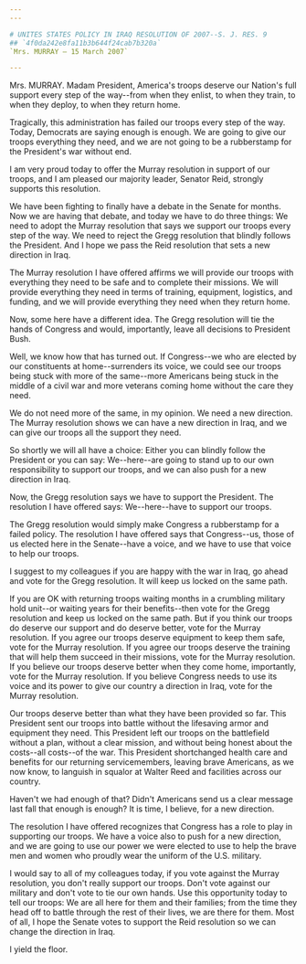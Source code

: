 ```yaml
---
---

# UNITES STATES POLICY IN IRAQ RESOLUTION OF 2007--S. J. RES. 9
## `4f0da242e8fa11b3b644f24cab7b320a`
`Mrs. MURRAY — 15 March 2007`

---
```



Mrs. MURRAY. Madam President, America's troops deserve our Nation's 
full support every step of the way--from when they enlist, to when they 
train, to when they deploy, to when they return home.

Tragically, this administration has failed our troops every step of 
the way. Today, Democrats are saying enough is enough. We are going to 
give our troops everything they need, and we are not going to be a 
rubberstamp for the President's war without end.

I am very proud today to offer the Murray resolution in support of 
our troops, and I am pleased our majority leader, Senator Reid, 
strongly supports this resolution.

We have been fighting to finally have a debate in the Senate for 
months. Now we are having that debate, and today we have to do three 
things: We need to adopt the Murray resolution that says we support our 
troops every step of the way. We need to reject the Gregg resolution 
that blindly follows the President. And I hope we pass the Reid 
resolution that sets a new direction in Iraq.

The Murray resolution I have offered affirms we will provide our 
troops with everything they need to be safe and to complete their 
missions. We will provide everything they need in terms of training, 
equipment, logistics, and funding, and we will provide everything they 
need when they return home.

Now, some here have a different idea. The Gregg resolution will tie 
the hands of Congress and would, importantly, leave all decisions to 
President Bush.

Well, we know how that has turned out. If Congress--we who are 
elected by our constituents at home--surrenders its voice, we could see 
our troops being stuck with more of the same--more Americans being 
stuck in the middle of a civil war and more veterans coming home 
without the care they need.

We do not need more of the same, in my opinion. We need a new 
direction. The Murray resolution shows we can have a new direction in 
Iraq, and we can give our troops all the support they need.

So shortly we will all have a choice: Either you can blindly follow 
the President or you can say: We--here--are going to stand up to our 
own responsibility to support our troops, and we can also push for a 
new direction in Iraq.

Now, the Gregg resolution says we have to support the President. The 
resolution I have offered says: We--here--have to support our troops.

The Gregg resolution would simply make Congress a rubberstamp for a 
failed policy. The resolution I have offered says that Congress--us, 
those of us elected here in the Senate--have a voice, and we have to 
use that voice to help our troops.

I suggest to my colleagues if you are happy with the war in Iraq, go 
ahead and vote for the Gregg resolution. It will keep us locked on the 
same path.

If you are OK with returning troops waiting months in a crumbling 
military hold unit--or waiting years for their benefits--then vote for 
the Gregg resolution and keep us locked on the same path. But if you 
think our troops do deserve our support and do deserve better, vote for 
the Murray resolution. If you agree our troops deserve equipment to 
keep them safe, vote for the Murray resolution. If you agree our troops 
deserve the training that will help them succeed in their missions, 
vote for the Murray resolution. If you believe our troops deserve 
better when they come home, importantly, vote for the Murray 
resolution. If you believe Congress needs to use its voice and its 
power to give our country a direction in Iraq, vote for the Murray 
resolution.


Our troops deserve better than what they have been provided so far. 
This President sent our troops into battle without the lifesaving armor 
and equipment they need. This President left our troops on the 
battlefield without a plan, without a clear mission, and without being 
honest about the costs--all costs--of the war. This President 
shortchanged health care and benefits for our returning servicemembers, 
leaving brave Americans, as we now know, to languish in squalor at 
Walter Reed and facilities across our country.

Haven't we had enough of that? Didn't Americans send us a clear 
message last fall that enough is enough? It is time, I believe, for a 
new direction.

The resolution I have offered recognizes that Congress has a role to 
play in supporting our troops. We have a voice also to push for a new 
direction, and we are going to use our power we were elected to use to 
help the brave men and women who proudly wear the uniform of the U.S. 
military.

I would say to all of my colleagues today, if you vote against the 
Murray resolution, you don't really support our troops. Don't vote 
against our military and don't vote to tie our own hands. Use this 
opportunity today to tell our troops: We are all here for them and 
their families; from the time they head off to battle through the rest 
of their lives, we are there for them. Most of all, I hope the Senate 
votes to support the Reid resolution so we can change the direction in 
Iraq.

I yield the floor.